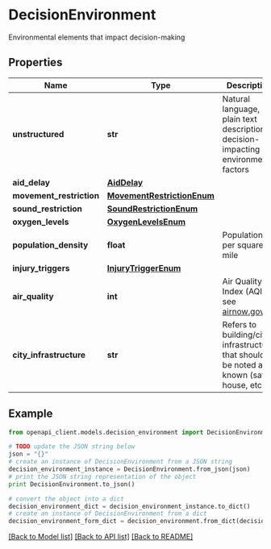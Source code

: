 # DecisionEnvironment

Environmental elements that impact decision-making

## Properties

Name | Type | Description | Notes
------------ | ------------- | ------------- | -------------
**unstructured** | **str** | Natural language, plain text description of decision-impacting environmental factors | 
**aid_delay** | [**AidDelay**](AidDelay.md) |  | [optional] 
**movement_restriction** | [**MovementRestrictionEnum**](MovementRestrictionEnum.md) |  | [optional] 
**sound_restriction** | [**SoundRestrictionEnum**](SoundRestrictionEnum.md) |  | [optional] 
**oxygen_levels** | [**OxygenLevelsEnum**](OxygenLevelsEnum.md) |  | [optional] 
**population_density** | **float** | Population per square mile | [optional] 
**injury_triggers** | [**InjuryTriggerEnum**](InjuryTriggerEnum.md) |  | [optional] 
**air_quality** | **int** | Air Quality Index (AQI); see [airnow.gov](https://www.airnow.gov/aqi/aqi-basics/) | [optional] 
**city_infrastructure** | **str** | Refers to building/city infrastructure that should be noted and known (safe house, etc.) | [optional] 

## Example

```python
from openapi_client.models.decision_environment import DecisionEnvironment

# TODO update the JSON string below
json = "{}"
# create an instance of DecisionEnvironment from a JSON string
decision_environment_instance = DecisionEnvironment.from_json(json)
# print the JSON string representation of the object
print DecisionEnvironment.to_json()

# convert the object into a dict
decision_environment_dict = decision_environment_instance.to_dict()
# create an instance of DecisionEnvironment from a dict
decision_environment_form_dict = decision_environment.from_dict(decision_environment_dict)
```
[[Back to Model list]](../README.md#documentation-for-models) [[Back to API list]](../README.md#documentation-for-api-endpoints) [[Back to README]](../README.md)



